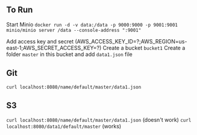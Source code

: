 
## To Run

Start Minio
`docker run -d -v data:/data -p 9000:9000 -p 9001:9001 minio/minio server /data --console-address ":9001"`

Add access key and secret (AWS_ACCESS_KEY_ID=?;AWS_REGION=us-east-1;AWS_SECRET_ACCESS_KEY=?)
Create a bucket `bucket1`
Create a folder `master` in this bucket and add `data1.json` file

## Git

`curl localhost:8080/name/default/master/data1.json`

## S3

`curl localhost:8080/name/default/master/data1.json` (doesn't work)
`curl localhost:8080/data1/default/master` (works)
